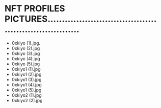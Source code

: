 # NFT PROFILES PICTURES................................................................
- 0xkiyo (1).jpg.
- 0xkiyo (2).jpg
- 0xkiyo (3).jpg
- 0xkiyo (4).jpg
- 0xkiyo (5).jpg
- 0xkiyo1 (1).jpg
- 0xkiyo1 (2).jpg
- 0xkiyo1 (3).jpg
- 0xkiyo1 (4).jpg
- 0xkiyo1 (5).jpg
- 0xkiyo2 (1).jpg
- 0xkiyo2 (2).jpg
